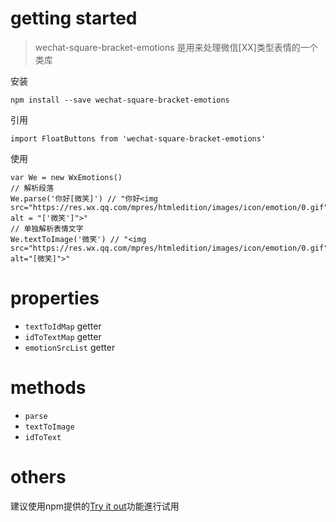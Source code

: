 # getting started

> wechat-square-bracket-emotions 是用来处理微信[XX]类型表情的一个类库

安装
```
npm install --save wechat-square-bracket-emotions
```
引用
```
import FloatButtons from 'wechat-square-bracket-emotions'
```
使用
```
var We = new WxEmotions()
// 解析段落
We.parse('你好[微笑]') // "你好<img src="https://res.wx.qq.com/mpres/htmledition/images/icon/emotion/0.gif" alt = "['微笑']">"
// 单独解析表情文字
We.textToImage('微笑') // "<img src="https://res.wx.qq.com/mpres/htmledition/images/icon/emotion/0.gif" alt="[微笑]">"
```

# properties

+ `textToIdMap` getter
+ `idToTextMap` getter
+ `emotionSrcList` getter

# methods

+ `parse`
+ `textToImage`
+ `idToText`

# others

建议使用npm提供的[Try it out](https://runkit.com/npm/wechat-square-bracket-emotions)功能進行试用